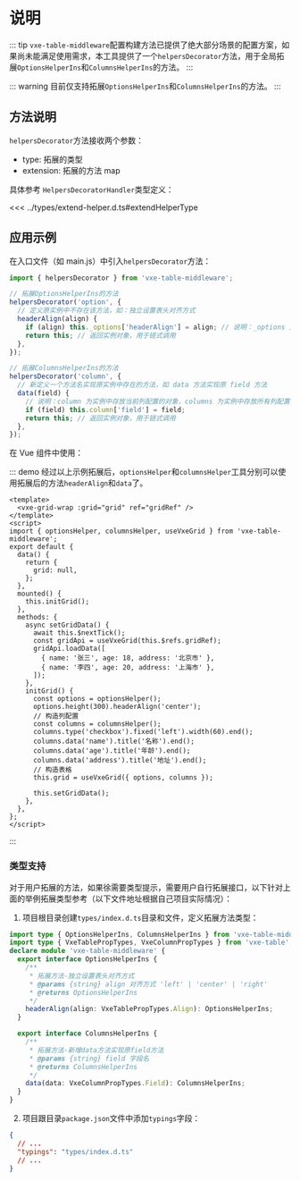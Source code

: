 # 说明

::: tip
`vxe-table-middleware`配置构建方法已提供了绝大部分场景的配置方案，如果尚未能满足使用需求，本工具提供了一个`helpersDecorator`方法，用于全局拓展`OptionsHelperIns`和`ColumnsHelperIns`的方法。
:::

::: warning
目前仅支持拓展`OptionsHelperIns`和`ColumnsHelperIns`的方法。
:::

## 方法说明

`helpersDecorator`方法接收两个参数：

- type: 拓展的类型
- extension: 拓展的方法 map

具体参考 `HelpersDecoratorHandler`类型定义：

<<< ../types/extend-helper.d.ts#extendHelperType

## 应用示例

在入口文件（如 main.js）中引入`helpersDecorator`方法：

```js
import { helpersDecorator } from 'vxe-table-middleware';

// 拓展OptionsHelperIns的方法
helpersDecorator('option', {
  // 定义原实例中不存在该方法，如：独立设置表头对齐方式
  headerAlign(align) {
    if (align) this._options['headerAlign'] = align; // 说明：_options 为实例中存放配置的对象
    return this; // 返回实例对象，用于链式调用
  },
});

// 拓展ColumnsHelperIns的方法
helpersDecorator('column', {
  // 新定义一个方法名实现原实例中存在的方法，如 data 方法实现原 field 方法
  data(field) {
    // 说明：column 为实例中存放当前列配置的对象，columns 为实例中存放所有列配置项的对象
    if (field) this.column['field'] = field;
    return this; // 返回实例对象，用于链式调用
  },
});
```

在 Vue 组件中使用：

::: demo 经过以上示例拓展后，`optionsHelper`和`columnsHelper`工具分别可以使用拓展后的方法`headerAlign`和`data`了。

```vue {26,30-32}
<template>
  <vxe-grid-wrap :grid="grid" ref="gridRef" />
</template>
<script>
import { optionsHelper, columnsHelper, useVxeGrid } from 'vxe-table-middleware';
export default {
  data() {
    return {
      grid: null,
    };
  },
  mounted() {
    this.initGrid();
  },
  methods: {
    async setGridData() {
      await this.$nextTick();
      const gridApi = useVxeGrid(this.$refs.gridRef);
      gridApi.loadData([
        { name: '张三', age: 18, address: '北京市' },
        { name: '李四', age: 20, address: '上海市' },
      ]);
    },
    initGrid() {
      const options = optionsHelper();
      options.height(300).headerAlign('center');
      // 构造列配置
      const columns = columnsHelper();
      columns.type('checkbox').fixed('left').width(60).end();
      columns.data('name').title('名称').end();
      columns.data('age').title('年龄').end();
      columns.data('address').title('地址').end();
      // 构造表格
      this.grid = useVxeGrid({ options, columns });

      this.setGridData();
    },
  },
};
</script>
```

:::

### 类型支持

对于用户拓展的方法，如果徐需要类型提示，需要用户自行拓展接口，以下针对上面的举例拓展类型参考（以下文件地址根据自己项目实际情况）：

1. 项目根目录创建`types/index.d.ts`目录和文件，定义拓展方法类型：

```TypeScript
import type { OptionsHelperIns, ColumnsHelperIns } from 'vxe-table-middleware';
import type { VxeTablePropTypes, VxeColumnPropTypes } from 'vxe-table';
declare module 'vxe-table-middleware' {
  export interface OptionsHelperIns {
    /**
     * 拓展方法-独立设置表头对齐方式
     * @params {string} align 对齐方式 'left' | 'center' | 'right'
     * @returns OptionsHelperIns
     */
    headerAlign(align: VxeTablePropTypes.Align): OptionsHelperIns;
  }

  export interface ColumnsHelperIns {
    /**
     * 拓展方法-新增data方法实现原field方法
     * @params {string} field 字段名
     * @returns ColumnsHelperIns
     */
    data(data: VxeColumnPropTypes.Field): ColumnsHelperIns;
  }
}
```

2. 项目跟目录`package.json`文件中添加`typings`字段：

```json
{
  // ...
  "typings": "types/index.d.ts"
  // ...
}
```
